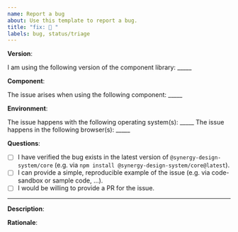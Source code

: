 ```yaml
---
name: Report a bug
about: Use this template to report a bug.
title: "fix: 🤔 "
labels: bug, status/triage
---
```


<!--
Thank you for taking your time to report a bug in the Synergy Design System. Please make sure to answer the questions below to give us more information about your request.
-->

**Version**:

I am using the following version of the component library: _____

**Component**:

The issue arises when using the following component: _____

**Environment**:

The issue happens with the following operating system(s): _____
The issue happens in the following browser(s): _____

**Questions**:

- [ ] I have verified the bug exists in the latest version of `@synergy-design-system/core` (e.g. via `npm install @synergy-design-system/core@latest`).
- [ ] I can provide a simple, reproducible example of the issue (e.g. via code-sandbox or sample code, ...).
- [ ] I would be willing to provide a PR for the issue.

---

**Description**:

<!--
Please provide a description of the bug.
-->

**Rationale**:

<!--
Please provide a reason for this feature to exist.
-->
